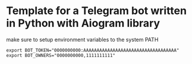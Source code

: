 # Template for a Telegram bot written in Python with Aiogram library
make sure to setup environment variables to the system PATH

`export BOT_TOKEN="0000000000:AAAAAAAAAAAAAAAAAAAAAAAAAAAAAAAAAAA"`
`export BOT_OWNERS="0000000000,1111111111"`
